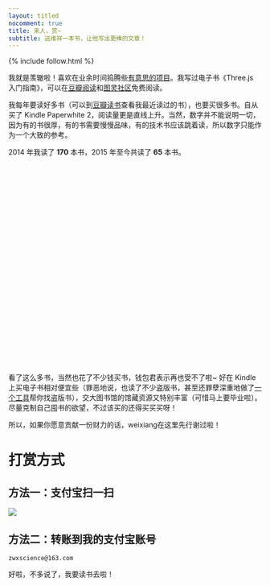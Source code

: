 ```yaml
---
layout: titled
nocomment: true
title: 来人，赏~
subtitle: 送维祥一本书，让他写出更棒的文章！
---
```


{% include follow.html %}

我就是羡辙啦！喜欢在业余时间捣腾些<a href="https://github.com/Ovilia" target="_blank">有意思的项目</a>。我写过电子书《Three.js 入门指南》，可以在<a href="http://read.douban.com/ebook/7412854">豆瓣阅读</a>和<a href="http://www.ituring.com.cn/book/1272">图灵社区</a>免费阅读。

我每年要读好多书（可以到<a href="http://book.douban.com/people/ovilia1024/collect" target="_blank">豆瓣读书</a>查看我最近读过的书），也要买很多书。自从买了 Kindle Paperwhite 2，阅读量更是直线上升。当然，数字并不能说明一切，因为有的书很厚，有的书需要慢慢品味，有的技术书应该跳着读，所以数字只能作为一个大致的参考。

2014 年我读了 <strong class="text-xlarge">170</strong> 本书，2015 年至今共读了 <strong class="text-xlarge">65</strong> 本书。

<div id="reading-chart" style="height: 400px"></div>

看了这么多书，当然也花了不少钱买书，钱包君表示再也受不了啦~ 好在 Kindle 上买电子书相对便宜些（罪恶地说，也读了不少盗版书，甚至还罪孽深重地做了<a href="https://github.com/Ovilia/readfree-chrome-extension" target="_blank">一个工具</a>帮你找盗版书），交大图书馆的馆藏资源又特别丰富（可惜马上要毕业啦）。尽量克制自己囤书的欲望，不过该买的还得买买买呀！

所以，如果你愿意贡献一份财力的话，weixiang在这里先行谢过啦！



# 打赏方式

## 方法一：支付宝扫一扫

<img src="{{ site.loadingImg }}" data-src="http://blog.zhangweixiang.com/img/zhifu.png" />

## 方法二：转账到我的支付宝账号

`zwxscience@163.com`

好啦，不多说了，我要读书去啦！


<script type="text/javascript">
    var loadJs = [['{{ site.url }}/js/echarts-all.js', function() {
        // init echarts
        var chart = echarts.init($('#reading-chart')[0]);
        chart.setOption({
            tooltip: {
                trigger: 'value'
            },
            legend: {
                data:['2014', '2015']
            },
            grid: {
                x: 40,
                x2: 40,
                y: 40
            },
            calculable: true,
            xAxis: [{
                type: 'category',
                data: ['1月', '2月', '3月', '4月', '5月', '6月',
                        '7月', '8月', '9月', '10月', '11月', '12月'],
                axisLine: {
                    show: false
                }
            }],
            yAxis: [{
                type: 'value',
                axisLine: {
                    show: false
                }
            }],
            series: [{
                name: '2014',
                type: 'bar',
                data: [5, 28, 11, 9, 16, 9, 16, 13, 12, 5, 9, 9, 7, 6],
                itemStyle: {
                    normal: {
                        color: '#22C3AA'
                    }
                },
                markPoint: {
                    data: [{
                        type: 'max', 
                        name: '最大值'
                    }, {
                        type: 'min',
                        name: '最小值'
                    }]
                },
                markLine: {
                    data: [{
                        type: 'average',
                        name: '平均值'
                    }]
                }
            }, {
                name: '2015',
                type: 'bar',
                data: [7, 9, 9, 7, 8, 7, 4, 1, 9, 2],
                itemStyle: {
                    normal: {
                        color: '#D0648A'
                    }
                },
                markPoint: {
                    data: [{
                        type: 'max', 
                        name: '最大值'
                    }, {
                        type: 'min',
                        name: '最小值'
                    }]
                },
                markLine: {
                    data: [{
                        type: 'average',
                        name: '平均值'
                    }]
                }
            }]
        });

        $(window).resize(chart.resize);
    }]];
</script>
